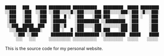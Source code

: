 <div align="center">

```txt
█████   ███   █████ ██████████ ███████████   █████████  █████ ███████████ ██████████
░░███   ░███  ░░███ ░░███░░░░░█░░███░░░░░███ ███░░░░░███░░███ ░█░░░███░░░█░░███░░░░░█
 ░███   ░███   ░███  ░███  █ ░  ░███    ░███░███    ░░░  ░███ ░   ░███  ░  ░███  █ ░
 ░███   ░███   ░███  ░██████    ░██████████ ░░█████████  ░███     ░███     ░██████
 ░░███  █████  ███   ░███░░█    ░███░░░░░███ ░░░░░░░░███ ░███     ░███     ░███░░█
  ░░░█████░█████░    ░███ ░   █ ░███    ░███ ███    ░███ ░███     ░███     ░███ ░   █
    ░░███ ░░███      ██████████ ███████████ ░░█████████  █████    █████    ██████████
     ░░░   ░░░      ░░░░░░░░░░ ░░░░░░░░░░░   ░░░░░░░░░  ░░░░░    ░░░░░    ░░░░░░░░░░
```

</div>

<div align="justify">

This is the source code for my personal website.

</div>
